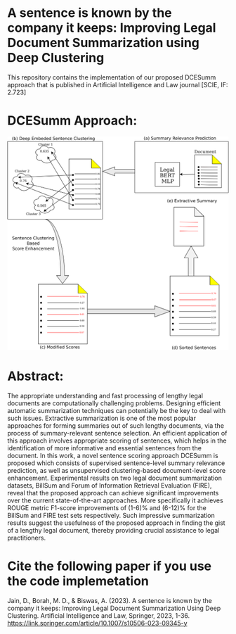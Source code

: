 # A sentence is known by the company it keeps: Improving Legal Document Summarization using Deep Clustering
This repository contains the implementation of our proposed DCESumm approach that is published in Artificial Intelligence and Law journal [SCIE, IF: 2.723]

# DCESumm Approach:
![ClusteringModel](https://github.com/jaindeepali010/DCESumm/blob/main/ClusteringModel.png?)

# Abstract:
The appropriate understanding and fast processing of lengthy legal documents are computationally challenging problems. Designing efficient automatic summarization techniques can potentially be the key to deal with such issues. Extractive summarization is one of the most popular approaches for forming summaries out of such lengthy documents, via the process of summary-relevant sentence selection. An efficient application of this approach involves appropriate scoring of sentences, which helps in the identification of more informative and essential sentences from the document. In this work, a novel sentence scoring approach DCESumm is proposed which consists of supervised sentence-level summary relevance prediction, as well as unsupervised clustering-based document-level score enhancement. Experimental results on two legal document summarization datasets, BillSum and Forum of Information Retrieval Evaluation (FIRE), reveal that the proposed approach can achieve significant improvements over the current state-of-the-art approaches. More specifically it achieves ROUGE metric F1-score improvements of (1-6)% and (6-12)% for the BillSum and FIRE test sets respectively. Such impressive summarization results suggest the usefulness of the proposed approach in finding the gist of a lengthy legal document, thereby providing crucial assistance to legal practitioners.

# Cite the following paper if you use the code implemetation
Jain, D., Borah, M. D., & Biswas, A. (2023). A sentence is known by the company it keeps: Improving Legal Document Summarization Using Deep Clustering. Artificial Intelligence and Law, Springer, 2023, 1-36. https://link.springer.com/article/10.1007/s10506-023-09345-y
